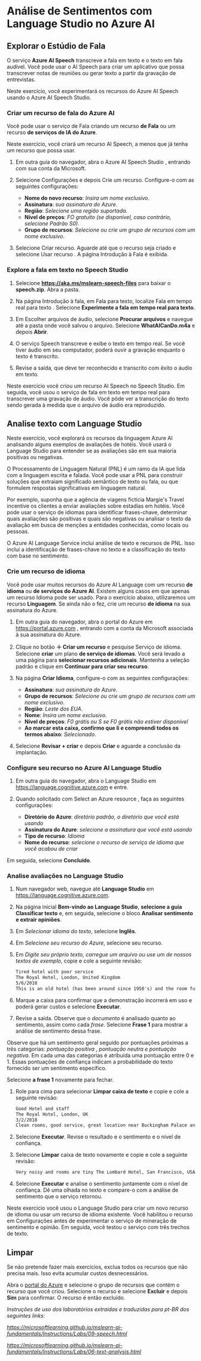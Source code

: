 # Análise de Sentimentos com Language Studio no Azure AI

## Explorar o Estúdio de Fala

O serviço **Azure AI Speech** transcreve a fala em texto e o texto em fala audível. Você pode usar o AI Speech para criar um aplicativo que possa transcrever notas de reuniões ou gerar texto a partir da gravação de entrevistas.

Neste exercício, você experimentará os recursos do Azure AI Speech usando o Azure AI Speech Studio.

### Criar um recurso de fala do Azure AI

Você pode usar o serviço de Fala criando um recurso **de Fala** ou um recurso **de serviços de IA do Azure**.

Neste exercício, você criará um recurso AI Speech, a menos que já tenha um recurso que possa usar.

1. Em outra guia do navegador, abra o Azure AI Speech Studio , entrando com sua conta da Microsoft.

2. Selecione Configurações e depois Crie um recurso. Configure-o com as seguintes configurações:

   - **Nome do novo recurso**: _Insira um nome exclusivo_.
   - **Assinatura**: _sua assinatura do Azure_.
   - **Região**: _Selecione uma região suportada_.
   - **Nível de preços**: _FO gratuito (se disponível, caso contrário, selecione Padrão S0)_.
   - **Grupo de recursos**: _Selecione ou crie um grupo de recursos com um nome exclusivo_.

3. Selecione Criar recurso. Aguarde até que o recurso seja criado e selecione Usar recurso . A página Introdução à Fala é exibida.

### Explore a fala em texto no Speech Studio

1. Selecione **https://aka.ms/mslearn-speech-files** para baixar o **speech.zip**. Abra a pasta.

2. Na página Introdução à fala, em Fala para texto, localize Fala em tempo real para texto . Selecione **Experimente a fala em tempo real para texto**.

3. Em Escolher arquivos de áudio, selecione **Procurar arquivos** e navegue até a pasta onde você salvou o arquivo. Selecione **WhatAICanDo.m4a** e depois **Abrir**.

4. O serviço Speech transcreve e exibe o texto em tempo real. Se você tiver áudio em seu computador, poderá ouvir a gravação enquanto o texto é transcrito.

5. Revise a saída, que deve ter reconhecido e transcrito com êxito o áudio em texto.

Neste exercício você criou um recurso AI Speech no Speech Studio. Em seguida, você usou o serviço de fala em texto em tempo real para transcrever uma gravação de áudio. Você pôde ver a transcrição do texto sendo gerada à medida que o arquivo de áudio era reproduzido.

## Analise texto com Language Studio

Neste exercício, você explorará os recursos da linguagem Azure AI analisando alguns exemplos de avaliações de hotéis. Você usará o Language Studio para entender se as avaliações são em sua maioria positivas ou negativas.

O Processamento de Linguagem Natural (PNL) é um ramo da IA ​​que lida com a linguagem escrita e falada. Você pode usar a PNL para construir soluções que extraiam significado semântico de texto ou fala, ou que formulem respostas significativas em linguagem natural.

Por exemplo, suponha que a agência de viagens fictícia Margie's Travel incentive os clientes a enviar avaliações sobre estadias em hotéis. Você pode usar o serviço de idiomas para identificar frases-chave, determinar quais avaliações são positivas e quais são negativas ou analisar o texto da avaliação em busca de menções a entidades conhecidas, como locais ou pessoas.

O Azure AI Language Service inclui análise de texto e recursos de PNL. Isso inclui a identificação de frases-chave no texto e a classificação do texto com base no sentimento.

### Crie um recurso de idioma

Você pode usar muitos recursos do Azure AI Language com um recurso **de idioma** ou **de serviços do Azure AI**. Existem alguns casos em que apenas um recurso Idioma pode ser usado. Para o exercício abaixo, utilizaremos um recurso **Linguagem**. Se ainda não o fez, crie um recurso **de idioma** na sua assinatura do Azure.

1. Em outra guia do navegador, abra o portal do Azure em https://portal.azure.com , entrando com a conta da Microsoft associada à sua assinatura do Azure.

2. Clique no botão **＋ Criar um recurso** e pesquise Serviço de idioma. Selecione **criar** um plano **de serviço de idiomas**. Você será levado a uma página para **selecionar recursos adicionais**. Mantenha a seleção padrão e clique em **Continuar para criar seu recurso**.

3. Na página **Criar Idioma**, configure-o com as seguintes configurações:
   - **Assinatura**: _sua assinatura do Azure_.
   - **Grupo de recursos**: _Selecione ou crie um grupo de recursos com um nome exclusivo_.
   - **Região**: _Leste dos EUA_.
   - **Nome**: _Insira um nome exclusivo_.
   - **Nível de preços**: _F0 grátis ou S se F0 grátis não estiver disponível_
   - **Ao marcar esta caixa, confirmo que li e compreendi todos os termos abaixo**: _Selecionado_.
4. Selecione **Revisar + criar** e depois **Criar** e aguarde a conclusão da implantação.

### Configure seu recurso no Azure AI Language Studio

1. Em outra guia do navegador, abra o Language Studio em https://language.cognitive.azure.com e entre.

2. Quando solicitado com Select an Azure resource , faça as seguintes configurações:
   - **Diretório do Azure**: _diretório padrão, o diretório que você está usando_
   - **Assinatura do Azure**: _selecione a assinatura que você está usando_
   - **Tipo de recurso**: _Idioma_
   - **Nome do recurso**: _selecione o recurso de serviço de idioma que você acabou de criar_

Em seguida, selecione **Concluído**.

### Analise avaliações no Language Studio

1. Num navegador web, navegue até **Language Studio** em https://language.cognitive.azure.com.

2. Na página inicial **Bem-vindo ao Language Studio**, **selecione a guia Classificar texto** e, em seguida, selecione o bloco **Analisar sentimento e extrair opiniões**.

3. Em _Selecionar idioma do texto_, selecione **Inglês**.

4. Em _Selecione seu recurso do Azure_, selecione seu recurso.

5. Em _Digite seu próprio texto, carregue um arquivo ou use um de nossos textos de exemplo_, copie e cole a seguinte revisão:

   ```.txt
   Tired hotel with poor service
   The Royal Hotel, London, United Kingdom
   5/6/2018
   This is an old hotel (has been around since 1950's) and the room furnishings are average - becoming a bit old now and require changing. The internet didn't work and had to come to one of their office rooms to check in for my flight home. The website says it's close to the British Museum, but it's too far to walk.
   ```

6. Marque a caixa para confirmar que a demonstração incorrerá em uso e poderá gerar custos e selecione **Executar**.

7. Revise a saída. Observe que o _documento_ é analisado quanto ao sentimento, assim como cada _frase_. Selecione **Frase 1** para mostrar a análise de sentimento dessa frase.

Observe que há um sentimento geral seguido por pontuações próximas a três categorias: _pontuação positiva , pontuação neutra e pontuação negativa_. Em cada uma das categorias é atribuída uma pontuação entre 0 e 1. Essas pontuações de confiança indicam a probabilidade do texto fornecido ser um sentimento específico.

Selecione **a frase 1** novamente para fechar.

1. Role para cima para selecionar **Limpar caixa de texto** e copie e cole a seguinte revisão:

   ```.txt
   Good Hotel and staff
   The Royal Hotel, London, UK
   3/2/2018
   Clean rooms, good service, great location near Buckingham Palace and Westminster Abbey, and so on. We thoroughly enjoyed our stay. The courtyard is very peaceful and we went to a restaurant which is part of the same group and is Indian ( West coast so plenty of fish) with a Michelin Star. We had the taster menu which was fabulous. The rooms were very well appointed with a kitchen, lounge, bedroom and enormous bathroom. Thoroughly recommended.
   ```

2. Selecione **Executar**. Revise o resultado e o sentimento e o nível de confiança.

3. Selecione **Limpar** caixa de texto novamente e copie e cole a seguinte revisão:

   ```.txt
   Very noisy and rooms are tiny The Lombard Hotel, San Francisco, USA 9/5/2018 Hotel is located on Lombard street which is a very busy SIX lane street directly off the Golden Gate Bridge. Traffic from early morning until late at night especially on weekends. Noise would not be so bad if rooms were better insulated but they are not. Had to put cotton balls in my ears to be able to sleep–was too tired to enjoy the city the next day. Rooms are TINY. I picked the room because it had two queen size beds–but the room barely had space to fit them. With family of four in the room it was tight. With all that said, rooms are clean and they’ve made an effort to update them. The hotel is in Marina district with lots of good places to eat, within walking distance to Presidio. May be good hotel for young stay-up-late adults on a budget
   ```

4. Selecione **Executar** e analise o sentimento juntamente com o nível de confiança. Dê uma olhada no texto e compare-o com a análise de sentimento que o serviço retornou.

Neste exercício você usou o Language Studio para criar um novo recurso de idioma ou usar um recurso de idioma existente. Você habilitou o recurso em Configurações antes de experimentar o serviço de mineração de sentimento e opinião. Em seguida, você testou o serviço com três trechos de texto.

## Limpar

Se não pretende fazer mais exercícios, exclua todos os recursos que não precisa mais. Isso evita acumular custos desnecessários.

Abra o [portal do Azure](https://portal.azure.com/) e selecione o grupo de recursos que contém o recurso que você criou.
Selecione o recurso e selecione **Excluir** e depois **Sim** para confirmar. O recurso é então excluído.

_Instruções de uso dos laboratórios extraídas e traduzidas para pt-BR dos seguintes links:_

*https://microsoftlearning.github.io/mslearn-ai-fundamentals/Instructions/Labs/09-speech.html*

*https://microsoftlearning.github.io/mslearn-ai-fundamentals/Instructions/Labs/06-text-analysis.html*
